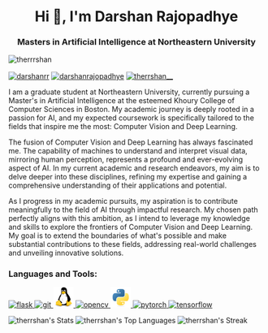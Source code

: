 <h1 align="center">Hi 👋, I'm Darshan Rajopadhye</h1>
<h3 align="center">Masters in Artificial Intelligence at Northeastern University</h3>

<p align="left"> <img src="https://komarev.com/ghpvc/?username=therrrshan&label=Profile%20views&color=0e75b6&style=flat" alt="therrrshan" /> </p>

<p align="left">
<a href="https://linkedin.com/in/darshanrr" target="blank"><img align="center" src="https://raw.githubusercontent.com/rahuldkjain/github-profile-readme-generator/master/src/images/icons/Social/linked-in-alt.svg" alt="darshanrr" height="30" width="40" /></a>
<a href="https://kaggle.com/darshanrajopadhye" target="blank"><img align="center" src="https://raw.githubusercontent.com/rahuldkjain/github-profile-readme-generator/master/src/images/icons/Social/kaggle.svg" alt="darshanrajopadhye" height="30" width="40" /></a>
<a href="https://www.leetcode.com/therrshan__" target="blank"><img align="center" src="https://raw.githubusercontent.com/rahuldkjain/github-profile-readme-generator/master/src/images/icons/Social/leet-code.svg" alt="therrshan__" height="30" width="40" /></a>
</p>

I am a graduate student at Northeastern University, currently pursuing a Master's in Artificial Intelligence at the esteemed Khoury College of Computer Sciences in Boston. My academic journey is deeply rooted in a passion for AI, and my expected coursework is specifically tailored to the fields that inspire me the most: Computer Vision and Deep Learning.

The fusion of Computer Vision and Deep Learning has always fascinated me. The capability of machines to understand and interpret visual data, mirroring human perception, represents a profound and ever-evolving aspect of AI. In my current academic and research endeavors, my aim is to delve deeper into these disciplines, refining my expertise and gaining a comprehensive understanding of their applications and potential.

As I progress in my academic pursuits, my aspiration is to contribute meaningfully to the field of AI through impactful research. My chosen path perfectly aligns with this ambition, as I intend to leverage my knowledge and skills to explore the frontiers of Computer Vision and Deep Learning. My goal is to extend the boundaries of what's possible and make substantial contributions to these fields, addressing real-world challenges and unveiling innovative solutions.

<h3 align="left">Languages and Tools:</h3>
<p align="left"> <a href="https://flask.palletsprojects.com/" target="_blank" rel="noreferrer"> <img src="https://www.vectorlogo.zone/logos/pocoo_flask/pocoo_flask-icon.svg" alt="flask" width="40" height="40"/> </a> <a href="https://git-scm.com/" target="_blank" rel="noreferrer"> <img src="https://www.vectorlogo.zone/logos/git-scm/git-scm-icon.svg" alt="git" width="40" height="40"/> </a> <a href="https://www.linux.org/" target="_blank" rel="noreferrer"> <img src="https://raw.githubusercontent.com/devicons/devicon/master/icons/linux/linux-original.svg" alt="linux" width="40" height="40"/> </a> <a href="https://opencv.org/" target="_blank" rel="noreferrer"> <img src="https://www.vectorlogo.zone/logos/opencv/opencv-icon.svg" alt="opencv" width="40" height="40"/> </a> <a href="https://www.python.org" target="_blank" rel="noreferrer"> <img src="https://raw.githubusercontent.com/devicons/devicon/master/icons/python/python-original.svg" alt="python" width="40" height="40"/> </a> <a href="https://pytorch.org/" target="_blank" rel="noreferrer"> <img src="https://www.vectorlogo.zone/logos/pytorch/pytorch-icon.svg" alt="pytorch" width="40" height="40"/> </a> <a href="https://www.tensorflow.org" target="_blank" rel="noreferrer"> <img src="https://www.vectorlogo.zone/logos/tensorflow/tensorflow-icon.svg" alt="tensorflow" width="40" height="40"/> </a> </p>

![therrshan's Stats](https://github-readme-stats.vercel.app/api?username=therrshan&theme=gotham&show_icons=true&hide_border=false&count_private=true&hide=contribs,issues,hide_icon=true)
![therrshan's Top Languages](https://github-readme-stats.vercel.app/api/top-langs/?username=therrshan&theme=gotham&show_icons=true&hide_border=false&layout=compact)
![therrshan's Streak](https://github-readme-streak-stats.herokuapp.com/?user=therrshan&theme=gotham&hide_border=false)
  
  

<br/>  
